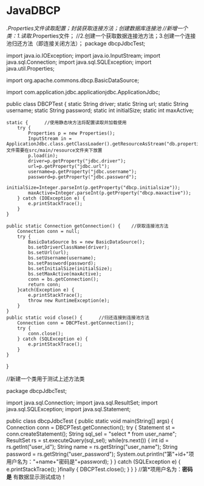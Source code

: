 # JavaDBCP
*.Properties文件读取配置；封装获取连接方法；创建数据库连接池
//新增一个类：1.读取*.Properties文件；
//2.创建一个获取数据连接池方法；3.创建一个连接池归还方法（即连接关闭方法）；
package dbcpJdbcTest;

import java.io.IOException;
import java.io.InputStream;
import java.sql.Connection;
import java.sql.SQLException;
import java.util.Properties;

import org.apache.commons.dbcp.BasicDataSource;

import com.application.jdbc.applicationjdbc.ApplicationJdbc;

public class DBCPTest {
	static String driver;
	static String url;
	static String username;
	static String password;
	static int initialSize;
	static int maxActive;
	
	static {      //使用静态块方法将配置读取并加载使用
		try {
			Properties p = new Properties();
			InputStream in = ApplicationJdbc.class.getClassLoader().getResourceAsStream("db.properties");//db.properties文件需要在src/main/resource文件夹下放置
			p.load(in);
			driver=p.getProperty("jdbc.driver");
			url=p.getProperty("jdbc.url");
			username=p.getProperty("jdbc.username");
			password=p.getProperty("jdbc.password");
			initialSize=Integer.parseInt(p.getProperty("dbcp.initialsize"));
			maxActive=Integer.parseInt(p.getProperty("dbcp.maxactive"));
		} catch (IOException e) {
			e.printStackTrace();
		}
	}
	
	public static Connection getConnection() {    //获取连接池方法
		Connection conn = null;
		try {
			BasicDataSource bs = new BasicDataSource();
			bs.setDriverClassName(driver);
			bs.setUrl(url);
			bs.setUsername(username);
			bs.setPassword(password);
			bs.setInitialSize(initialSize);
			bs.setMaxActive(maxActive);
			conn = bs.getConnection();
			return conn;
		}catch(Exception e) {
			e.printStackTrace();
			throw new RuntimeException(e);
		}
	}
	public static void close() {      //归还连接到连接池方法
		Connection conn = DBCPTest.getConnection();
		try {
			conn.close();
		} catch (SQLException e) {
			e.printStackTrace();
		}
	}
}


//新建一个类用于测试上述方法类

package dbcpJdbcTest;

import java.sql.Connection;
import java.sql.ResultSet;
import java.sql.SQLException;
import java.sql.Statement;

public class dbcpJdbcTest {
	public static void main(String[] args) {
		Connection conn = DBCPTest.getConnection();
		try {
			Statement st = conn.createStatement();
			String sql_sel = "select * from user_name";
			ResultSet rs = st.executeQuery(sql_sel);
			while(rs.next()) {
				int id = rs.getInt("user_id");
				String name = rs.getString("user_name");
				String password = rs.getString("user_password");
				System.out.println("第"+id+"项用户名为："+name+"密码是"+password);
			}
		} catch (SQLException e) {
			e.printStackTrace();
		}finally {
			DBCPTest.close();
		}
	}
}
//第*项用户名为：****密码是****  有数据显示测试成功！
